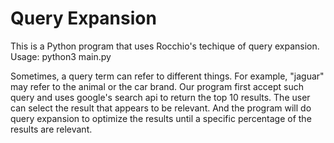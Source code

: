 # Query Expansion
 
<p> This is a Python program that uses Rocchio's techique of query expansion. 
Usage: python3 main.py <api_key> <engine_id> <precision> <query>

<br>
<p>Sometimes, a query term can refer to different things. For example, "jaguar" may refer to
the animal or the car brand. Our program first accept such query and uses google's search api to
return the top 10 results. The user can select the result that appears to be relevant. And the program will
do query expansion to optimize the results until a specific percentage of the results are relevant. 
